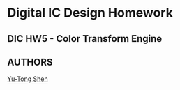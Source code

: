 # Digital IC Design Homework

## DIC HW5 - Color Transform Engine

## AUTHORS
[Yu-Tong Shen](https://github.com/yutongshen/)
